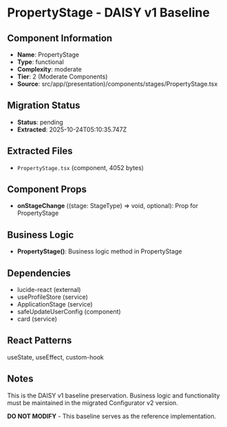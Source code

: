# PropertyStage - DAISY v1 Baseline

## Component Information

- **Name**: PropertyStage
- **Type**: functional
- **Complexity**: moderate
- **Tier**: 2 (Moderate Components)
- **Source**: src/app/(presentation)/components/stages/PropertyStage.tsx

## Migration Status

- **Status**: pending
- **Extracted**: 2025-10-24T05:10:35.747Z

## Extracted Files

- `PropertyStage.tsx` (component, 4052 bytes)

## Component Props

- **onStageChange** ((stage: StageType) => void, optional): Prop for PropertyStage

## Business Logic

- **PropertyStage()**: Business logic method in PropertyStage

## Dependencies

- lucide-react (external)
- useProfileStore (service)
- ApplicationStage (service)
- safeUpdateUserConfig (component)
- card (service)

## React Patterns

useState, useEffect, custom-hook

## Notes

This is the DAISY v1 baseline preservation. Business logic and functionality
must be maintained in the migrated Configurator v2 version.

**DO NOT MODIFY** - This baseline serves as the reference implementation.
